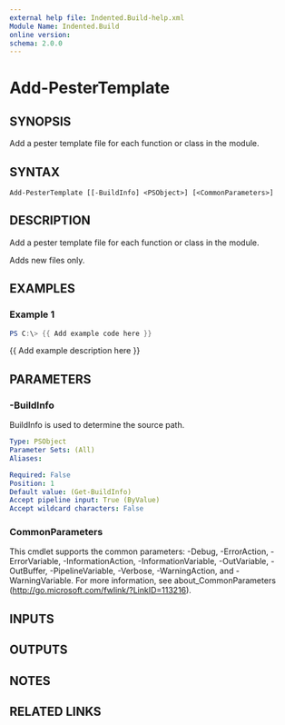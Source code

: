 ```yaml
---
external help file: Indented.Build-help.xml
Module Name: Indented.Build
online version:
schema: 2.0.0
---
```


# Add-PesterTemplate

## SYNOPSIS
Add a pester template file for each function or class in the module.

## SYNTAX

```
Add-PesterTemplate [[-BuildInfo] <PSObject>] [<CommonParameters>]
```

## DESCRIPTION
Add a pester template file for each function or class in the module.

Adds new files only.

## EXAMPLES

### Example 1
```powershell
PS C:\> {{ Add example code here }}
```

{{ Add example description here }}

## PARAMETERS

### -BuildInfo
BuildInfo is used to determine the source path.

```yaml
Type: PSObject
Parameter Sets: (All)
Aliases:

Required: False
Position: 1
Default value: (Get-BuildInfo)
Accept pipeline input: True (ByValue)
Accept wildcard characters: False
```

### CommonParameters
This cmdlet supports the common parameters: -Debug, -ErrorAction, -ErrorVariable, -InformationAction, -InformationVariable, -OutVariable, -OutBuffer, -PipelineVariable, -Verbose, -WarningAction, and -WarningVariable.
For more information, see about_CommonParameters (http://go.microsoft.com/fwlink/?LinkID=113216).

## INPUTS

## OUTPUTS

## NOTES

## RELATED LINKS
